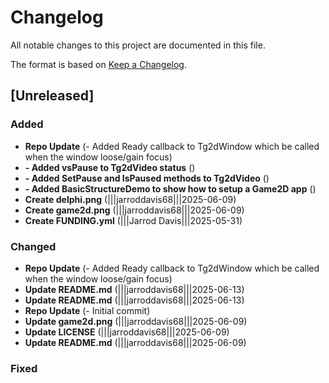 # Changelog

All notable changes to this project are documented in this file.

The format is based on [Keep a Changelog](https://keepachangelog.com/en/1.0.0/).

## [Unreleased]

### Added
- **Repo Update** (- Added Ready callback to Tg2dWindow which be called when the window loose/gain focus)
- **- Added vsPause to Tg2dVideo status** ()
- **- Added SetPause and IsPaused methods to Tg2dVideo** ()
- **- Added BasicStructureDemo to show how to setup a Game2D app** ()
- **Create delphi.png** (|||jarroddavis68|||2025-06-09)
- **Create game2d.png** (|||jarroddavis68|||2025-06-09)
- **Create FUNDING.yml** (|||Jarrod Davis|||2025-05-31)

### Changed
- **Repo Update** (- Added Ready callback to Tg2dWindow which be called when the window loose/gain focus)
- **Update README.md** (|||jarroddavis68|||2025-06-13)
- **Update README.md** (|||jarroddavis68|||2025-06-13)
- **Repo Update** (- Initial commit)
- **Update game2d.png** (|||jarroddavis68|||2025-06-09)
- **Update LICENSE** (|||jarroddavis68|||2025-06-09)
- **Update README.md** (|||jarroddavis68|||2025-06-09)

### Fixed

